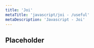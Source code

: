 ```yaml
---
title: 'Joi'
metaTitle: 'javascript/joi - /useful'
metaDescription: 'Javascript - Joi'
---
```


## Placeholder
